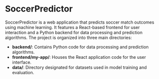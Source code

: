 # SoccerPredictor

SoccerPredictor is a web application that predicts soccer match outcomes using machine learning. It features a React-based frontend for user interaction and a Python backend for data processing and prediction algorithms. The project is organized into three main directories:

- **backend/**: Contains Python code for data processing and prediction algorithms.
- **frontend/my-app/**: Houses the React application code for the user interface.
- **data/**: Directory designated for datasets used in model training and evaluation.


